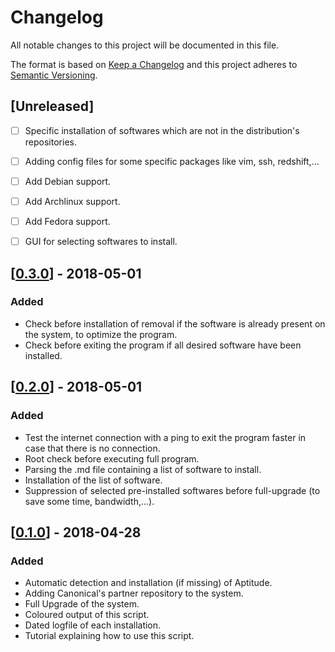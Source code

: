 # Changelog
All notable changes to this project will be documented in this file.

The format is based on [Keep a Changelog](http://keepachangelog.com/en/1.0.0/)
and this project adheres to [Semantic Versioning](http://semver.org/spec/v2.0.0.html).

## [Unreleased]
- [ ] Specific installation of softwares which are not in the distribution's repositories.
- [ ] Adding config files for some specific packages like vim, ssh, redshift,...
- [ ] Add Debian support.
- [ ] Add Archlinux support.
- [ ] Add Fedora support.
- [ ] GUI for selecting softwares to install.


## [[0.3.0](https://github.com/fcebron/Auto-Install-Scripts/releases/tag/v0.3.0)] - 2018-05-01
### Added
- Check before installation of removal if the software is already present on the system, to optimize the program.
- Check before exiting the program if all desired software have been installed.


## [[0.2.0](https://github.com/fcebron/Auto-Install-Scripts/releases/tag/v0.2.0)] - 2018-05-01
### Added
- Test the internet connection with a ping to exit the program faster in case that there is no connection.
- Root check before executing full program.
- Parsing the .md file containing a list of software to install.
- Installation of the list of software.
- Suppression of selected pre-installed softwares before full-upgrade (to save some time, bandwidth,...).


## [[0.1.0](https://github.com/fcebron/Auto-Install-Scripts/releases/tag/v0.1.0)] - 2018-04-28
### Added
- Automatic detection and installation (if missing) of Aptitude.
- Adding Canonical's partner repository to the system.
- Full Upgrade of the system.
- Coloured output of this script.
- Dated logfile of each installation.
- Tutorial explaining how to use this script.

